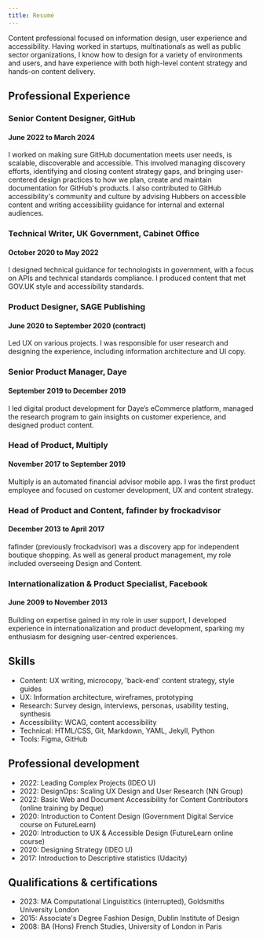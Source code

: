 ```yaml
---
title: Resumé
---
```


<link rel="stylesheet" href="style.css">

Content professional focused on information design, user experience and accessibility. Having worked in startups, multinationals as well as public sector organizations, I know how to design for a variety of environments and users, and have experience with both high-level content strategy and hands-on content delivery. 

## Professional Experience

### Senior Content Designer, GitHub
#### June 2022 to March 2024
I worked on making sure GitHub documentation meets user needs, is scalable, discoverable and accessible. This involved managing discovery efforts, identifying and closing content strategy gaps, and bringing user-centered design practices to how we plan, create and maintain documentation for GitHub's products. I also contributed to GitHub accessibility's community and culture by advising Hubbers on accessible content and writing accessibility guidance for internal and external audiences.

### Technical Writer, UK Government, Cabinet Office
#### October 2020 to May 2022
I designed technical guidance for technologists in government, with a focus on APIs and technical standards compliance. I produced content that met GOV.UK style and accessibility standards.

### Product Designer, SAGE Publishing
#### June 2020 to September 2020 (contract)
Led UX on various projects. I was responsible for user research and designing the experience, including information architecture and UI copy. 

### Senior Product Manager, Daye
#### September 2019 to December 2019
I led digital product development for Daye’s eCommerce platform, managed the research program to gain insights on customer experience, and designed product content.

### Head of Product, Multiply
#### November 2017 to September 2019
Multiply is an automated financial advisor mobile app. I was the first product employee and focused on customer development, UX and content strategy.

### Head of Product and Content, fafinder by frockadvisor
#### December 2013 to April 2017
fafinder (previously frockadvisor) was a discovery app for independent boutique shopping. As well as general product management, my role included overseeing Design and Content.

### Internationalization & Product Specialist, Facebook
#### June 2009 to November 2013
Building on expertise gained in my role in user support, I developed experience in  internationalization and product development, sparking my enthusiasm for designing user-centred experiences. 

## Skills
* Content: UX writing, microcopy, 'back-end' content strategy, style guides
* UX: Information architecture, wireframes, prototyping
* Research: Survey design, interviews, personas, usability testing, synthesis
* Accessibility: WCAG, content accessibility
* Technical: HTML/CSS, Git, Markdown, YAML, Jekyll, Python
* Tools: Figma, GitHub

## Professional development
* 2022: Leading Complex Projects (IDEO U)
* 2022: DesignOps: Scaling UX Design and User Research (NN Group)
* 2022: Basic Web and Document Accessibility for Content Contributors (online training by Deque)
* 2020: Introduction to Content Design (Government Digital Service course on FutureLearn)
* 2020: Introduction to UX & Accessible Design (FutureLearn online course)
* 2020: Designing Strategy (IDEO U)
* 2017: Introduction to Descriptive statistics (Udacity)

## Qualifications & certifications
* 2023: MA Computational Linguistitics (interrupted), Goldsmiths University London
* 2015: Associate's Degree Fashion Design, Dublin Institute of Design
* 2008: BA (Hons) French Studies, University of London in Paris
